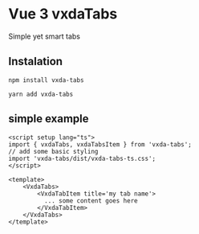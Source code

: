 # Vue 3 vxdaTabs

Simple yet smart tabs

## Instalation

<CodeGroup>
    <CodeGroupItem title="NPM" active>

```bash:no-line-numbers:copy
npm install vxda-tabs
```

  </CodeGroupItem>

<CodeGroupItem title="YARN">

```bash:no-line-numbers
yarn add vxda-tabs
```

</CodeGroupItem>
</CodeGroup>

## simple example


```vue:v-pre
<script setup lang="ts">
import { vxdaTabs, vxdaTabsItem } from 'vxda-tabs';
// add some basic styling
import 'vxda-tabs/dist/vxda-tabs-ts.css';
</script>

<template>
    <VxdaTabs>
        <VxdaTabItem title='my tab name'>
          ... some content goes here
        </VxdaTabItem>
    </VxdaTabs>
</template>
```